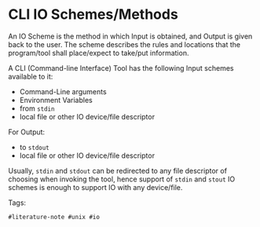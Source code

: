 # CLI IO Schemes/Methods

An IO Scheme is the method in which Input is obtained, and Output is 
given back to the user. The scheme describes the rules and locations 
that the program/tool shall place/expect to take/put information.

A CLI (Command-line Interface) Tool has the following Input schemes 
available to it:

* Command-Line arguments
* Environment Variables
* from `stdin`
* local file or other IO device/file descriptor

For Output:
* to `stdout`
* local file or other IO device/file descriptor

Usually, `stdin` and `stdout` can be redirected to any file descriptor 
of choosing when invoking the tool, hence support of `stdin` and `stout` 
IO schemes is enough to support IO with any device/file.

Tags:

    #literature-note #unix #io


